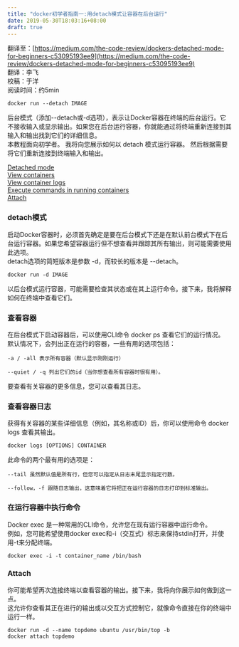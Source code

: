 ```yaml
---
title: "docker初学者指南一:用detach模式让容器在后台运行"
date: 2019-05-30T18:03:16+08:00
draft: true
---
```

翻译至：[https://medium.com/the-code-review/dockers-detached-mode-for-beginners-c53095193ee9](https://medium.com/the-code-review/dockers-detached-mode-for-beginners-c53095193ee9)  
翻译：李飞  
校稿：于洋  
阅读时间：约5min  

```
docker run --detach IMAGE
```

后台模式（添加--detach或-d选项），表示让Docker容器在终端的后台运行。它不接收输入或显示输出。如果您在后台运行容器，你就能通过将终端重新连接到其输入和输出找到它们的详细信息。  
本教程面向初学者。 我将向您展示如何以 detach 模式运行容器。 然后根据需要将它们重新连接到终端输入和输出。  

[Detached mode](#detach模式)  
[View containers](#查看容器)  
[View container logs](#查看容器日志)  
[Execute commands in running containers](#在运行容器中执行命令)  
[Attach](#Attach)  

### detach模式  
启动Docker容器时，必须首先确定是要在后台模式下还是在默认前台模式下在后台运行容器。如果您希望容器运行但不想查看并跟踪其所有输出，则可能需要使用此选项。  
detach选项的简短版本是参数 -d，而较长的版本是 --detach。  
```
docker run -d IMAGE
```
以后台模式运行容器，可能需要检查其状态或在其上运行命令。接下来，我将解释如何在终端中查看它们。

### 查看容器  
在后台模式下启动容器后，可以使用CLI命令 docker ps 查看它们的运行情况。  
默认情况下，会列出正在运行的容器，一些有用的选项包括：  
```
-a / -all 表示所有容器（默认显示刚刚运行）
```
```
--quiet / -q 列出它们的id（当你想查看所有容器时很有用）。
```
要查看有关容器的更多信息，您可以查看其日志。

### 查看容器日志  
获得有关容器的某些详细信息（例如，其名称或ID）后，你可以使用命令 docker logs 查看其输出。  
```
docker logs [OPTIONS] CONTAINER
```
此命令的两个最有用的选项是：
```
--tail 虽然默认值是所有行，但您可以指定从日志末尾显示指定行数。
```
```
--follow，-f 跟随日志输出，这意味着它将把正在运行容器的日志打印到标准输出。  
```

### 在运行容器中执行命令  
Docker exec 是一种常用的CLI命令，允许您在现有运行容器中运行命令。  
例如，您可能希望使用docker exec和-i（交互式）标志来保持stdin打开，并使用-t来分配终端。  
```
docker exec -i -t container_name /bin/bash
```

### Attach  
你可能希望再次连接终端以查看容器的输出。接下来，我将向你展示如何做到这一点。  
这允许你查看其正在进行的输出或以交互方式控制它，就像命令直接在你的终端中运行一样。  
```
docker run -d --name topdemo ubuntu /usr/bin/top -b
docker attach topdemo
```
